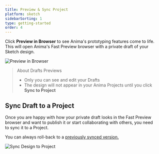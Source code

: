 ```yaml
---
title: Preview & Sync Project
platform: sketch
sidebarSorting: 1
type: getting-started
order: 4
---
```


Click **Preview in Browser** to see Anima's prototyping features come to life. This will open Anima's Fast Preview browser with a private draft of your Sketch design.

![Preview in Browser](https://s3.amazonaws.com/animaapp/docs/sketch/Getting%20Started%20-%20Preview%20in%20Browser.png)

> About Drafts Previews
>
> - Only you can see and edit your Drafts 
> - The design will not appear in your Anima Projects until you click **Sync to Project**


## Sync Draft to a Project

Once you are happy with how your private draft looks in the Fast Preview browser and want to publish it or start collaborating with others, you need to sync it to a Project.

You can always roll-back to a [previously synced version.](/v3/sketch/prototype-link/project-settings.html#Versions)

![Sync Design to Project](https://s3.amazonaws.com/animaapp/docs/sketch/Getting%20Started%20-%20Sync%20to%20Project.png "Sync design to Project")
